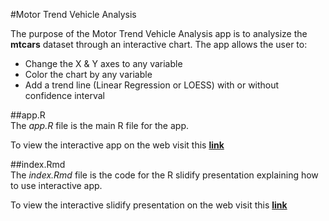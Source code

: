 #Motor Trend Vehicle Analysis

The purpose of the Motor Trend Vehicle Analysis app is to analysize the **mtcars** dataset through an interactive chart. The app allows the user to:  
* Change the X & Y axes to any variable
* Color the chart by any variable
* Add a trend line (Linear Regression or LOESS) with or without confidence interval

##app.R  
The _app.R_ file is the main R file for the app.  

To view the interactive app on the web visit this **[link](https://craigcovey.shinyapps.io/Motor_Trend_Analysis_Chart/)** 

##index.Rmd  
The _index.Rmd_ file is the code for the R slidify presentation explaining how to use interactive app.  

To view the interactive slidify presentation on the web visit this **[link](https://craigcovey.github.io/Motor_Trend_Analysis_Chart/index.html)**
